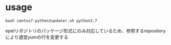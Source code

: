 # usage
```bash centos7-python3updater.sh python3.7```

epelリポジトリのパッケージ形式にのみ対応しているため、参照するrepositoryにより適宜yumの行を変更する
